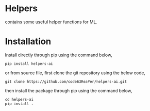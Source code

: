 # Helpers
contains some useful helper functions for ML.

# Installation

Install directly through pip using the command below,
```
pip install helpers-ai
```
or from source file, first clone the git repository using the below code,

```
git clone https://github.com/code63ReaPer/helpers-ai.git
```
then install the package through pip using the command below,
```
cd helpers-ai
pip install .
```
